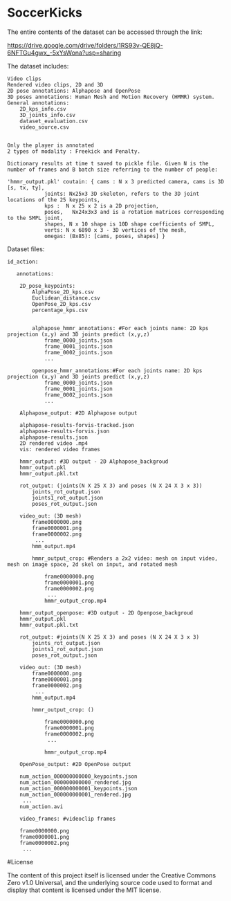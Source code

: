 # SoccerKicks

The entire contents of the dataset can be accessed through the link: 

https://drive.google.com/drive/folders/1RS93v-QE8jQ-6NFTGu4gwx_-5xYsWona?usp=sharing

The dataset includes:

    Video clips 
    Rendered video clips, 2D and 3D
    2D pose annotations: Alphapose and OpenPose
    3D poses annotations: Human Mesh and Motion Recovery (HMMR) system. 
    General annotations: 
    	2D_kps_info.csv
    	3D_joints_info.csv
    	dataset_evaluation.csv
    	video_source.csv
	    
    
    Only the player is annotated
    2 types of modality : Freekick and Penalty.
    
    Dictionary results at time t saved to pickle file. Given N is the number of frames and B batch size referring to the number of people:

    'hmmr_output.pkl' coutain: { cams : N x 3 predicted camera, cams is 3D [s, tx, ty],
			    joints: Nx25x3 3D skeleton, refers to the 3D joint locations of the 25 keypoints,
			    kps :  N x 25 x 2 is a 2D projection, 
			    poses,   Nx24x3x3 and is a rotation matrices corresponding to the SMPL joint,
			    shapes, N x 10 shape is 10D shape coefficients of SMPL,
			    verts: N x 6890 x 3 - 3D vertices of the mesh,
			    omegas: (Bx85): [cams, poses, shapes] }

Dataset files:			    

	id_action: 

	   annotations:
	   
	   	2D_pose_keypoints:
	   		AlphaPose_2D_kps.csv
	   		Euclidean_distance.csv
	   		OpenPose_2D_kps.csv
	   		percentage_kps.csv
	   	
	    	
	    	alphapose_hmmr_annotations: #For each joints name: 2D kps projection (x,y) and 3D joints predict (x,y,z)
	    		frame_0000_joints.json
	    		frame_0001_joints.json
	    		frame_0002_joints.json
	    		...

	    	openpose_hmmr_annotations:#For each joints name: 2D kps projection (x,y) and 3D joints predict (x,y,z)
	    		frame_0000_joints.json
	    		frame_0001_joints.json
	    		frame_0002_joints.json
	    		...

	    Alphapose_output: #2D Alphapose output

		alphapose-results-forvis-tracked.json
		alphapose-results-forvis.json
		alphapose-results.json
		2D rendered video .mp4
		vis: rendered video frames

	    hmmr_output: #3D output - 2D Alphapose_backgroud
		hmmr_output.pkl
		hmmr_output.pkl.txt

		rot_output: (joints(N X 25 X 3) and poses (N X 24 X 3 x 3))
		    joints_rot_output.json
		    joints1_rot_output.json
		    poses_rot_output.json
		    
		video_out: (3D mesh)
		    frame0000000.png
		    frame0000001.png
		    frame0000002.png
		     ...
		    hmm_output.mp4

		    hmmr_output_crop: #Renders a 2x2 video: mesh on input video, mesh on image space, 2d skel on input, and rotated mesh

		        frame0000000.png
		        frame0000001.png
		        frame0000002.png
		         ...
		        hmmr_output_crop.mp4

	    hmmr_output_openpose: #3D output - 2D Openpose_backgroud
		hmmr_output.pkl
		hmmr_output.pkl.txt

		rot_output: #joints(N X 25 X 3) and poses (N X 24 X 3 x 3)
		    joints_rot_output.json
		    joints1_rot_output.json
		    poses_rot_output.json

		video_out: (3D mesh)
		    frame0000000.png
		    frame0000001.png
		    frame0000002.png
		     ...
		    hmm_output.mp4

		    hmmr_output_crop: ()

		        frame0000000.png
		        frame0000001.png
		        frame0000002.png
		         ...

		        hmmr_output_crop.mp4

	    OpenPose_output: #2D OpenPose output

		num_action_000000000000_keypoints.json
		num_action_000000000000_rendered.jpg
		num_action_000000000001_keypoints.json
		num_action_000000000001_rendered.jpg
		 ...
		num_action.avi

	    video_frames: #videoclip frames

		frame0000000.png
		frame0000001.png
		frame0000002.png
		 ...
#License

The content of this project itself is licensed under the Creative Commons Zero v1.0 Universal, and the underlying source code used to format and display that content is licensed under the MIT license.
